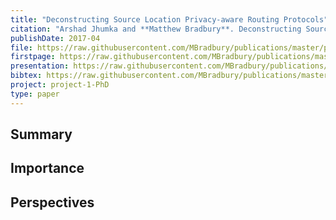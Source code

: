 ```yaml
---
title: "Deconstructing Source Location Privacy-aware Routing Protocols"
citation: "Arshad Jhumka and **Matthew Bradbury**. Deconstructing Source Location Privacy-aware Routing Protocols. In *Proceedings of the Symposium on Applied Computing*, SAC'17, 431–436. ACM, April 2017. [doi:10.1145/3019612.3019655](https://doi.org/10.1145/3019612.3019655)."
publishDate: 2017-04
file: https://raw.githubusercontent.com/MBradbury/publications/master/papers/SAC-DADS2017.pdf
firstpage: https://raw.githubusercontent.com/MBradbury/publications/master/firstpages/SAC-DADS2017.svg
presentation: https://raw.githubusercontent.com/MBradbury/publications/master/presentations/SAC-DADS2017.pdf
bibtex: https://raw.githubusercontent.com/MBradbury/publications/master/bibtex/Jhumka_2017_DeconstructingSourceLocation.bib
project: project-1-PhD
type: paper
---
```


## Summary

## Importance

## Perspectives


